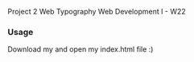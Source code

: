 Project 2
Web Typography
Web Development I - W22

### Usage
Download my <href link="https://github.com/milkfirst/siy_lalaine_P2_WebTypography.git"> and open my index.html file :)
